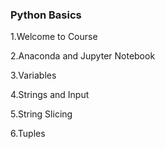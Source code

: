 ### Python Basics ###

1.Welcome to Course

2.Anaconda and Jupyter Notebook

3.Variables

4.Strings and Input

5.String Slicing

6.Tuples
